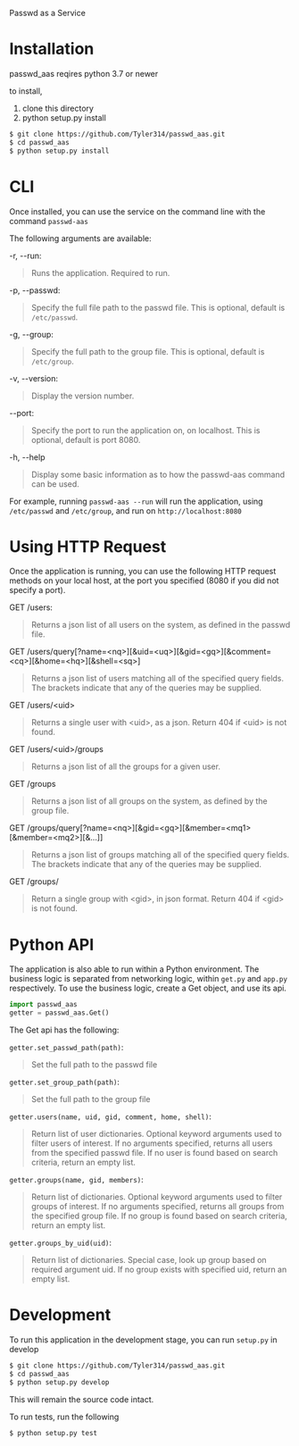 Passwd as a Service

# Installation

passwd_aas reqires python 3.7 or newer

to install,
1) clone this directory
2) python setup.py install

```bash
$ git clone https://github.com/Tyler314/passwd_aas.git
$ cd passwd_aas
$ python setup.py install
```

# CLI

Once installed, you can use the service on the command line with the command `passwd-aas`

The following arguments are available:

-r, --run:
> Runs the application. Required to run.

-p, --passwd:
> Specify the full file path to the passwd file. This is optional, default is `/etc/passwd`.

-g, --group:
> Specify the full path to the group file. This is optional, default is `/etc/group`.

-v, --version:
> Display the version number.

--port:
> Specify the port to run the application on, on localhost. This is optional, default is port 8080.

-h, --help
> Display some basic information as to how the passwd-aas command can be used.

For example, running `passwd-aas --run` will run the application, using `/etc/passwd` and `/etc/group`, and run on 
`http://localhost:8080`

# Using HTTP Request

Once the application is running, you can use the following HTTP request methods on your local host, at the port you
specified (8080 if you did not specify a port).

GET /users:
> Returns a json list of all users on the system, as defined in the passwd file.

GET
/users/query\[?name=\<nq>]\[&uid=\<uq>]\[&gid=\<gq>]\[&comment=\<cq>]\[&home=\<hq>]\[&shell=\<sq>]
> Returns a json list of users matching all of the specified query fields. The brackets indicate that any of the queries may
be supplied.

GET /users/\<uid>
> Returns a single user with \<uid>, as a json. Return 404 if \<uid> is not found.

GET /users/\<uid>/groups
> Returns a json list of all the groups for a given user.

GET /groups
> Returns a json list of all groups on the system, as defined by the group file.

GET /groups/query\[?name=\<nq>]\[&gid=\<gq>]\[&member=\<mq1>\[&member=\<mq2>]\[&...]]
> Returns a json list of groups matching all of the specified query fields. The brackets indicate that any of the queries may
be supplied.

GET /groups/<gid>
> Return a single group with \<gid>, in json format. Return 404 if \<gid> is not found.

# Python API

The application is also able to run within a Python environment. The business logic is separated from networking logic, 
within `get.py` and `app.py` respectively. To use the business logic, create a Get object, and use its api.

```python
import passwd_aas
getter = passwd_aas.Get()
```

The Get api has the following:

`getter.set_passwd_path(path)`:
    
> Set the full path to the passwd file

`getter.set_group_path(path)`:

> Set the full path to the group file

`getter.users(name, uid, gid, comment, home, shell)`:

> Return list of user dictionaries. Optional keyword arguments used to filter users of interest. If no arguments specified, returns all users from the specified passwd file. If no user is found based on search criteria, return an empty list.

`getter.groups(name, gid, members)`:

> Return list of dictionaries. Optional keyword arguments used to filter groups of interest. If no arguments specified, returns all groups from the specified group file. If no group is found based on search criteria, return an empty list.

`getter.groups_by_uid(uid)`:
> Return list of dictionaries. Special case, look up group based on required argument uid. If no group exists with specified uid, return an empty list.

# Development

To run this application in the development stage, you can run `setup.py` in develop

```bash
$ git clone https://github.com/Tyler314/passwd_aas.git
$ cd passwd_aas
$ python setup.py develop
```

This will remain the source code intact.

To run tests, run the following

```bash
$ python setup.py test
```
